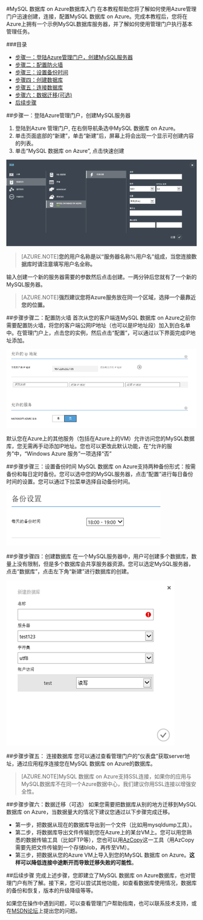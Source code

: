 <properties linkid="" urlDisplayName="" pageTitle="MySQL 数据库 on Azure数据库入门 - Azure 微软云" metaKeywords="Azure 云,技术文档,文档与资源,MySQL,数据库,入门指南,Azure MySQL, MySQL PaaS,Azure MySQL PaaS, Azure MySQL Service, Azure RDS" description="快速入门指南帮助您迅速了解MySQL 数据库 on Azure，让您几分钟内轻松创建、连接、迁移、监控管理您的MySQL数据库。您根据入门指南中的步骤操作，将成功建立使用属于您的MySQL数据库。" metaCanonical="" services="MySQL" documentationCenter="Services" title="" authors="" solutions="" manager="" editor="" />  

<tags ms.service="mysql" ms.date="" wacn.date="05/21/2015"/>

#MySQL 数据库 on Azure数据库入门
在本教程帮助您将了解如何使用Azure管理门户迅速创建，连接，配置MySQL 数据库 on Azure。完成本教程后，您将在Azure上拥有一个示例MySQL数据库服务器，并了解如何使用管理门户执行基本管理任务。

###目录
- [步骤一：登陆Azure管理门户，创建MySQL服务器](#step1)
- [步骤二：配置防火墙](#step2)
- [步骤三：设置备份时间](#step3)
- [步骤四：创建数据库](#step4)
- [步骤五：连接数据库](#step5)
- [步骤六：数据迁移(可选)](#step6)
- [后续步骤](#nextstep)

##<a id="step1"></a>步骤一：登陆Azure管理门户，创建MySQL服务器
1.	登陆到Azure 管理门户, 在右侧导航条选中MySQL 数据库 on Azure。 
2.	单击页面底部的“新建”，单击“新建”后，屏幕上将会出现一个显示可创建内容的列表。
3.	单击“MySQL 数据库 on Azure”, 点击快速创建
 
![创建MySQL服务器](./media/mysql-database-get-started/create-mysql-server.png)

>[AZURE.NOTE]**您的用户名称是以“服务器名称%用户名”组成，当您连接数据库时请注意填写用户名全称。**

输入创建一个新的服务器需要的参数然后点击创建。一两分钟后您就有了一个新的MySQL服务器。

>[AZURE.NOTE]**强烈建议您将Azure服务放在同一个区域，选择一个最靠近您的位置。**

##<a id="step2"></a>步骤步骤二：配置防火墙
首次从您的客户端连MySQL 数据库 on Azure之前你需要配置防火墙，将您的客户端公网IP地址（也可以是IP地址段）加入到白名单中。在管理门户上，点击您的实例，然后点击“配置”，可以通过以下界面完成IP地址添加。

![配置MySQL服务器](./media/mysql-database-get-started/config-mysql-server.png) 

默认您在Azure上的其他服务（包括在Azure上的VM）允许访问您的MySQL数据库，您无需再手动添加IP地址。您也可以更改此默认功能，在“允许的服务”中，“Windows Azure 服务”一项选择“否”

##<a id="step3"></a>步骤步骤三：设置备份时间
MySQL 数据库 on Azure支持两种备份形式：按需备份和每日定时备份。您可以选中您的MySQL服务器，点击“配置”进行每日备份时间的设置。您可以通过下拉菜单选择自动备份时间。

![备份设置](./media/mysql-database-get-started/config-backup-window.png)

##<a id="step4"></a>步骤步骤四：创建数据库
在一个MySQL服务器中，用户可创建多个数据库，数量上没有限制，但是多个数据库会共享服务器资源。您可以选定MySQL服务器，点击“数据库”，点击左下角“新建”进行数据库的创建。

![创建数据库](./media/mysql-database-get-started/create-mysql-db.png)

##<a id="step5"></a>步骤步骤五： 连接数据库
您可以通过查看管理门户的”仪表盘”获取server地址，通过应用程序连接您在MySQL 数据库 on Azure的数据库。
>[AZURE.NOTE]MySQL 数据库 on Azure支持SSL连接，如果你的应用与MySQL数据库不在同一个Azure数据中心，我们建议你用SSL连接以增强安全性。

##<a id="step6"></a>步骤步骤六：数据迁移（可选）
如果您需要把数据库从别的地方迁移到MySQL 数据库 on Azure，当数据量大的情况下建议您通过以下步骤完成迁移。
- 第一步，把数据从现在的数据库导出到一个文件（比如用mysqldump工具）。
- 第二步，将数据库导出文件传输到您在Azure上的某台VM上。您可以用您熟悉的数据传输工具（比如FTP等），您也可以用[AzCopy](/documentation/articles/storage-use-azcopy)这一工具（用AzCopy需要先把文件传输到一个存储blob，再传至VM）。
- 第三步，把数据从您的Azure VM上导入到您的MySQL 数据库 on Azure。**这样可以降低连接中途断开而导致迁移失败的可能性**。

##<a id="nextstep"></a>后续步骤
完成上述步骤，您即建立了MySQL 数据库 on Azure数据库，也对管理门户有所了解。接下来，您可以尝试其他功能，如查看数据库使用情况，数据库的备份和恢复，版本的升级降级等等。

如果您在操作中遇到问题，可以查看管理门户帮助指南，也可以联系技术支持，或在[MSDN论坛](https://social.msdn.microsoft.com/Forums/zh-cn/home?forum=AzureMySQLRDS)上提出您的问题。




